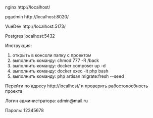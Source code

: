 <p>nginx http://localhost/</p>
<p>pgadmin http://localhost:8020/</p>
<p>VueDev http://localhost:5173/</p>
<p>Postgres localhost:5432</p>

<p>Инструкция:</p>
<ol>
    <li>открыть в консоли папку с проектом</li>
    <li>выполнить команду: chmod 777 -R /back</li>
    <li>выполнить команду: docker composer up -d</li>
    <li>выполнить команду: docker exec -it php bash</li>
    <li>выполнить команду: php artisan migrate:fresh --seed</li>
</ol>

<p>Перейти по адресу http://localhost/ и проверить рабостопосбность проекта</p>
<p>Логин администратора: admin@mail.ru</p>
<p>Пароль: 12345678</p>


